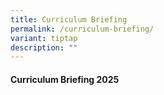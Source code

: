 ```yaml
---
title: Curriculum Briefing
permalink: /curriculum-briefing/
variant: tiptap
description: ""
---
```

<h4><strong>Curriculum Briefing 2025</strong></h4>
<p></p>
<p></p>